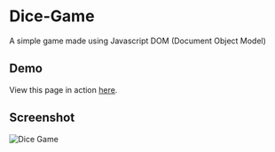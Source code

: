 # Dice-Game
A simple game made using Javascript DOM (Document Object Model)

## Demo
View this page in action [here](https://hanay0.github.io/Dice-Game/).

## Screenshot
![Dice Game]()
